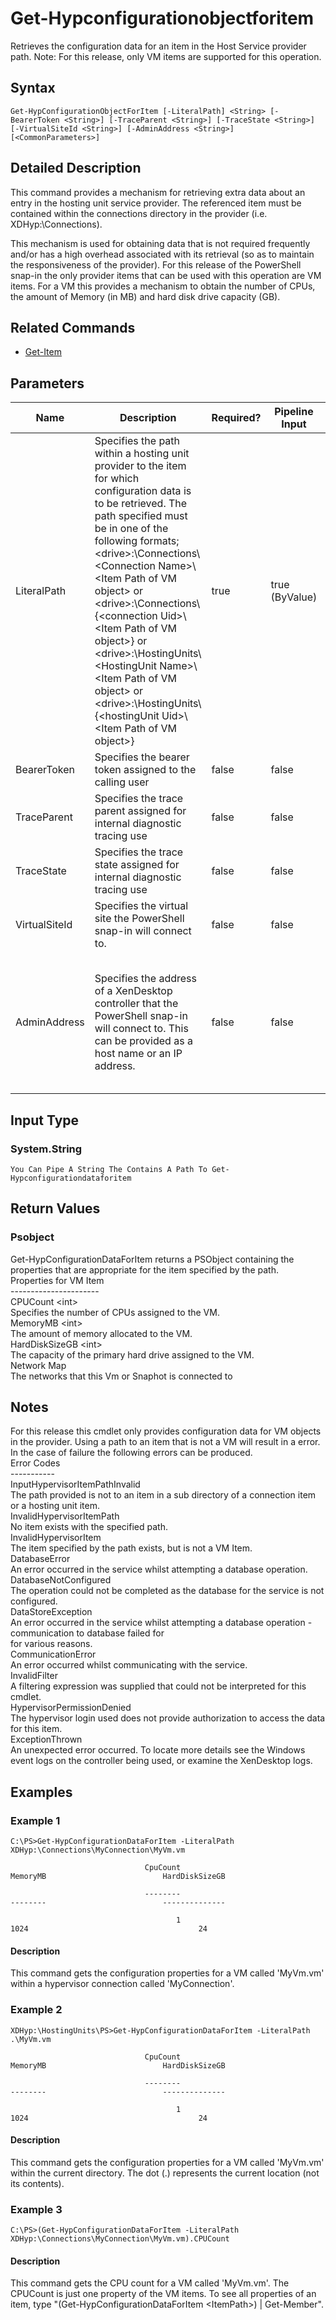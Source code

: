 ﻿
# Get-Hypconfigurationobjectforitem
Retrieves the configuration data for an item in the Host Service provider path.  Note: For this release, only VM items are supported for this operation.
## Syntax

```
Get-HypConfigurationObjectForItem [-LiteralPath] <String> [-BearerToken <String>] [-TraceParent <String>] [-TraceState <String>] [-VirtualSiteId <String>] [-AdminAddress <String>] [<CommonParameters>]
```

## Detailed Description
This command provides a mechanism for retrieving extra data about an entry in the hosting unit service provider.  The referenced item must be contained within the connections directory in the provider (i.e. XDHyp:\\Connections).

This mechanism is used for obtaining data that is not required frequently and/or has a high overhead associated with its retrieval (so as to maintain the responsiveness of the provider). For this release of the PowerShell snap-in the only provider items that can be used with this operation are VM items.  For a VM this provides a mechanism to obtain the number of CPUs, the amount of Memory (in MB) and hard disk drive capacity (GB).


## Related Commands

* [Get-Item](../Get-Item/)
## Parameters
| Name   | Description | Required? | Pipeline Input | Default Value |
| --- | --- | --- | --- | --- |
| LiteralPath | Specifies the path within a hosting unit provider to the item for which configuration data is to be retrieved. The path specified must be in one of the following formats; &lt;drive&gt;:\\Connections\\&lt;Connection Name&gt;\\&lt;Item Path of VM object&gt; or  &lt;drive&gt;:\\Connections\\{&lt;connection Uid&gt;\\&lt;Item Path of VM object&gt;} or &lt;drive&gt;:\\HostingUnits\\&lt;HostingUnit Name&gt;\\&lt;Item Path of VM object&gt; or  &lt;drive&gt;:\\HostingUnits\\{&lt;hostingUnit Uid&gt;\\&lt;Item Path of VM object&gt;} | true | true (ByValue) |  |
| BearerToken | Specifies the bearer token assigned to the calling user | false | false |  |
| TraceParent | Specifies the trace parent assigned for internal diagnostic tracing use | false | false |  |
| TraceState | Specifies the trace state assigned for internal diagnostic tracing use | false | false |  |
| VirtualSiteId | Specifies the virtual site the PowerShell snap-in will connect to. | false | false |  |
| AdminAddress | Specifies the address of a XenDesktop controller that the PowerShell snap-in will connect to.  This can be provided as a host name or an IP address. | false | false | LocalHost. Once a value is provided by any cmdlet, this value will become the default. |

## Input Type

### System.String  
    You Can Pipe A String The Contains A Path To Get-Hypconfigurationdataforitem

## Return Values

### Psobject
Get-HypConfigurationDataForItem returns a PSObject containing the properties that are appropriate for the item specified by the path.  
    Properties for VM Item  
    ----------------------  
    CPUCount &lt;int&gt;  
        Specifies the number of CPUs assigned to the VM.  
    MemoryMB &lt;int&gt;  
        The amount of memory allocated to the VM.  
    HardDiskSizeGB &lt;int&gt;  
        The capacity of the primary hard drive assigned to the VM.  
    Network Map  
        The networks that this Vm or Snaphot is connected to
## Notes
For this release this cmdlet only provides configuration data for VM objects in the provider.  Using a path to an item that is not a VM will result in a error.  
    In the case of failure the following errors can be produced.  
    Error Codes  
    -----------  
    InputHypervisorItemPathInvalid  
    The path provided is not to an item in a sub directory of a connection item or a hosting unit item.  
    InvalidHypervisorItemPath  
    No item exists with the specified path.  
    InvalidHypervisorItem  
    The item specified by the path exists, but is not a VM Item.  
    DatabaseError  
    An error occurred in the service whilst attempting a database operation.  
    DatabaseNotConfigured  
    The operation could not be completed as the database for the service is not configured.  
    DataStoreException  
    An error occurred in the service whilst attempting a database operation - communication to database failed for  
    for various reasons.  
    CommunicationError  
    An error occurred whilst communicating with the service.  
    InvalidFilter  
    A filtering expression was supplied that could not be interpreted for this cmdlet.  
    HypervisorPermissionDenied  
    The hypervisor login used does not provide authorization to access the data for this item.  
    ExceptionThrown  
    An unexpected error occurred.  To locate more details see the Windows event logs on the controller being used, or examine the XenDesktop logs.
## Examples

### Example 1

```
C:\PS>Get-HypConfigurationDataForItem -LiteralPath XDHyp:\Connections\MyConnection\MyVm.vm  
  
                              CpuCount                                MemoryMB                          HardDiskSizeGB  
  
                              --------                                --------                          --------------  
  
                                     1                                    1024                                      24
```

#### Description
This command gets the configuration properties for a VM called 'MyVm.vm' within a hypervisor connection called 'MyConnection'.
### Example 2

```
XDHyp:\HostingUnits\PS>Get-HypConfigurationDataForItem -LiteralPath .\MyVm.vm  
  
                              CpuCount                                MemoryMB                          HardDiskSizeGB  
  
                              --------                                --------                          --------------  
  
                                     1                                    1024                                      24
```

#### Description
This command gets the configuration properties for a VM called 'MyVm.vm' within the current directory.  The dot (.) represents the current location (not its contents).
### Example 3

```
C:\PS>(Get-HypConfigurationDataForItem -LiteralPath XDHyp:\Connections\MyConnection\MyVm.vm).CPUCount
```

#### Description
This command gets the CPU count for a VM called 'MyVm.vm'.  The CPUCount is just one property of the VM items.  To see all properties of an item, type "(Get-HypConfigurationDataForItem &lt;ItemPath&gt;) | Get-Member".
